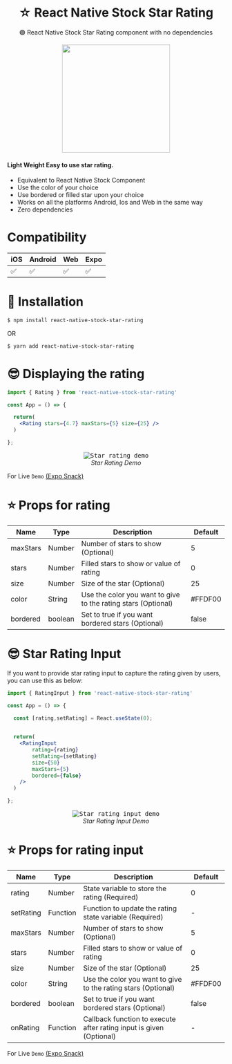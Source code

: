<h1 align="center">
  ☆ React Native Stock Star Rating 
</h1>

<div align="center">

🟢 React Native Stock Star Rating component with no dependencies

<a href="https://twitter.com/_mmusaib" target="_blank">
<img src="https://i.imgur.com/CAnbdwP.png" width="250" />
</a>
</div>



<h4>Light Weight <b>Easy</b> to use star rating.</h4>

-   Equivalent to React Native Stock Component
-   Use the color of your choice
-   Use bordered or filled star upon your choice
-   Works on all the platforms Android, Ios and Web in the same way
-   Zero dependencies



# Compatibility


|  iOS  | Android | Web | Expo |
--------|---------|-----|------|
|  ✅  |    ✅    | ✅ |  ✅  |




# 🔌 Installation

```sh
$ npm install react-native-stock-star-rating

```

OR

```sh
$ yarn add react-native-stock-star-rating
```


# 😎 Displaying the rating
```jsx
import { Rating } from 'react-native-stock-star-rating'

const App = () => {

  return(
    <Rating stars={4.7} maxStars={5} size={25} />
  )

};
```

<p align="center" >
  <kbd>
    <img
      src="https://i.imgur.com/8YIvDsN.gif"
      title="Star rating demo"
    >
  </kbd>
  <br>
  <em>Star Rating Demo</em>
</p>


For Live `Demo` [(Expo Snack)](https://snack.expo.dev/@mmusaib/react-native-stock-star-rating)

# ⭐ Props  for  rating
| Name | Type | Description | Default |
| ---- | ---- | ----------- | ----------- |
| maxStars | Number | Number of stars to show (Optional) | 5
| stars | Number | Filled stars to show or value of rating | 0 
| size | Number | Size of the star (Optional) | 25 
| color | String | Use the color you want to give to the rating stars  (Optional) | #FFDF00
| bordered | boolean | Set to true if you want bordered stars (Optional) | false





# 😎 Star Rating Input 
<p>If you want to provide star rating input to capture the rating given by users, you can use this as below:</p>

```jsx
import { RatingInput } from 'react-native-stock-star-rating'

const App = () => {

  const [rating,setRating] = React.useState(0);
  

  return(
    <RatingInput 
        rating={rating} 
        setRating={setRating} 
        size={50}  
        maxStars={5} 
        bordered={false}  
    />
  )

};
```

<p align="center" >
  <kbd>
    <img
      src="https://i.imgur.com/SH24cVd.gif"
      title="Star rating input demo"
    >
  </kbd>
  <br>
  <em>Star Rating Input Demo</em>
</p>

# ⭐ Props  for  rating  input
| Name | Type | Description | Default |
| ---- | ---- | ----------- | ----------- |
| rating | Number | State variable to store the rating (Required) | 0
| setRating | Function | Function to update the rating state variable (Required) | -
| maxStars | Number | Number of stars to show (Optional) | 5
| stars | Number | Filled stars to show or value of rating | 0 
| size | Number | Size of the star (Optional) | 25 
| color | String | Use the color you want to give to the rating stars  (Optional) | #FFDF00
| bordered | boolean | Set to true if you want bordered stars (Optional) | false
| onRating | Function | Callback function to execute after rating input is given (Optional) | -

For Live `Demo` [(Expo Snack)](https://snack.expo.dev/@mmusaib/react-native-stock-star-rating)









